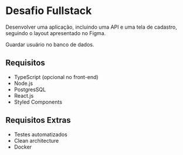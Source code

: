 # Desafio Fullstack

Desenvolver uma aplicação, incluindo uma API e uma tela de cadastro, seguindo o layout apresentado no Figma.

Guardar usuário no banco de dados.

<!-- O layout você encontra em: https://www.figma.com/file/XlARo5zdyBVeF3EFSkGSbr/Teste_Fullstack_Profitfy.me?node-id=0%3A1 -->


## Requisitos

- TypeScript (opcional no front-end)
- Node.js
- PostgresSQL
- React.js
- Styled Components

## Requisitos Extras

- Testes automatizados
- Clean architecture
- Docker
